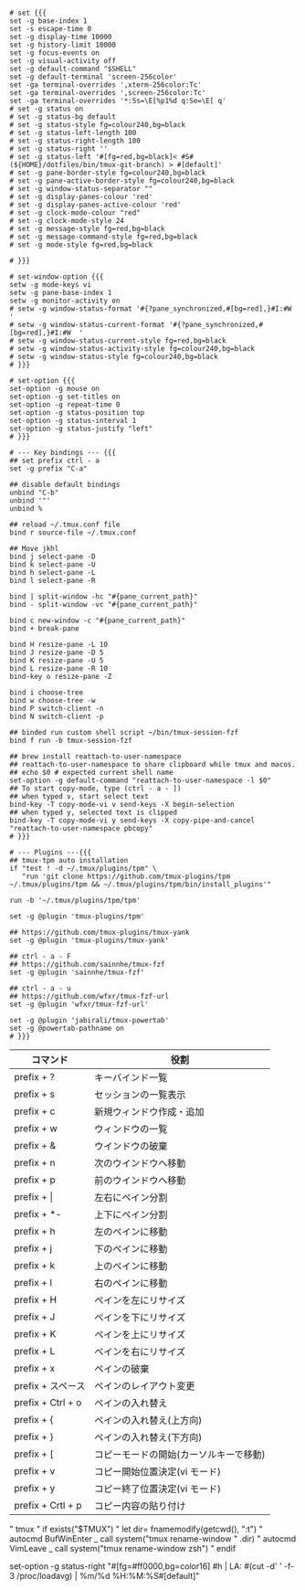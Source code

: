 ```tmux

# set {{{
set -g base-index 1
set -s escape-time 0
set -g display-time 10000
set -g history-limit 10000
set -g focus-events on
set -g visual-activity off
set -g default-command "$SHELL"
set -g default-terminal 'screen-256color'
set -ga terminal-overrides ',xterm-256color:Tc'
set -ga terminal-overrides ',screen-256color:Tc'
set -ga terminal-overrides '*:Ss=\E[%p1%d q:Se=\E[ q'
# set -g status on
# set -g status-bg default
# set -g status-style fg=colour240,bg=black
# set -g status-left-length 100
# set -g status-right-length 100
# set -g status-right ''
# set -g status-left '#[fg=red,bg=black]< #S#(${HOME}/dotfiles/bin/tmux-git-branch) > #[default]'
# set -g pane-border-style fg=colour240,bg=black
# set -g pane-active-border-style fg=colour240,bg=black
# set -g window-status-separator ""
# set -g display-panes-colour 'red'
# set -g display-panes-active-colour 'red'
# set -g clock-mode-colour "red"
# set -g clock-mode-style 24
# set -g message-style fg=red,bg=black
# set -g message-command-style fg=red,bg=black
# set -g mode-style fg=red,bg=black

# }}}

# set-window-option {{{
setw -g mode-keys vi
setw -g pane-base-index 1
setw -g monitor-activity on
# setw -g window-status-format '#{?pane_synchronized,#[bg=red],}#I:#W  '
# setw -g window-status-current-format '#{?pane_synchronized,#[bg=red],}#I:#W  '
# setw -g window-status-current-style fg=red,bg=black
# setw -g window-status-activity-style fg=colour240,bg=black
# setw -g window-status-style fg=colour240,bg=black
# }}}

# set-option {{{
set-option -g mouse on
set-option -g set-titles on
set-option -g repeat-time 0
set-option -g status-position top
set-option -g status-interval 1
set-option -g status-justify "left"
# }}}

# --- Key bindings --- {{{
## set prefix ctrl - a
set -g prefix "C-a"

## disable default bindings
unbind "C-b"
unbind '"'
unbind %

## reload ~/.tmux.conf file
bind r source-file ~/.tmux.conf

## Move jkhl
bind j select-pane -D
bind k select-pane -U
bind h select-pane -L
bind l select-pane -R

bind | split-window -hc "#{pane_current_path}"
bind - split-window -vc "#{pane_current_path}"

bind c new-window -c "#{pane_current_path}"
bind + break-pane

bind H resize-pane -L 10
bind J resize-pane -D 5
bind K resize-pane -U 5
bind L resize-pane -R 10
bind-key o resize-pane -Z

bind i choose-tree
bind w choose-tree -w
bind P switch-client -n
bind N switch-client -p

## binded run custom shell script ~/bin/tmux-session-fzf
bind f run -b tmux-session-fzf

## brew install reattach-to-user-namespace
## reattach-to-user-namespace to share clipboard while tmux and macos.
## echo $0 # expected current shell name
set-option -g default-command "reattach-to-user-namespace -l $0"
## To start copy-mode, type (ctrl - a - ])
## when typed v, start select text
bind-key -T copy-mode-vi v send-keys -X begin-selection
## when typed y, selected text is clipped
bind-key -T copy-mode-vi y send-keys -X copy-pipe-and-cancel "reattach-to-user-namespace pbcopy"
# }}}

# --- Plugins ---{{{
## tmux-tpm auto installation
if "test ! -d ~/.tmux/plugins/tpm" \
   "run 'git clone https://github.com/tmux-plugins/tpm ~/.tmux/plugins/tpm && ~/.tmux/plugins/tpm/bin/install_plugins'"

run -b '~/.tmux/plugins/tpm/tpm'

set -g @plugin 'tmux-plugins/tpm'

## https://github.com/tmux-plugins/tmux-yank
set -g @plugin 'tmux-plugins/tmux-yank'

## ctrl - a - F
## https://github.com/sainnhe/tmux-fzf
set -g @plugin 'sainnhe/tmux-fzf'

## ctrl - a - u
## https://github.com/wfxr/tmux-fzf-url
set -g @plugin 'wfxr/tmux-fzf-url'

set -g @plugin 'jabirali/tmux-powertab'
set -g @powertab-pathname on
# }}}
```

| コマンド          | 役割                                   |
| ----------------- | -------------------------------------- |
| prefix + ?        | キーバインド一覧                       |
| prefix + s        | セッションの一覧表示                   |
| prefix + c        | 新規ウィンドウ作成・追加               |
| prefix + w        | ウィンドウの一覧                       |
| prefix + &        | ウインドウの破棄                       |
| prefix + n        | 次のウインドウへ移動                   |
| prefix + p        | 前のウインドウへ移動                   |
| prefix + \|       | 左右にペイン分割                       |
| prefix + \*-      | 上下にペイン分割                       |
| prefix + h        | 左のペインに移動                       |
| prefix + j        | 下のペインに移動                       |
| prefix + k        | 上のペインに移動                       |
| prefix + l        | 右のペインに移動                       |
| prefix + H        | ペインを左にリサイズ                   |
| prefix + J        | ペインを下にリサイズ                   |
| prefix + K        | ペインを上にリサイズ                   |
| prefix + L        | ペインを右にリサイズ                   |
| prefix + x        | ペインの破棄                           |
| prefix + スペース | ペインのレイアウト変更                 |
| prefix + Ctrl + o | ペインの入れ替え                       |
| prefix + {        | ペインの入れ替え(上方向)               |
| prefix + }        | ペインの入れ替え(下方向)               |
| prefix + [        | コピーモードの開始(カーソルキーで移動) |
| prefix + v        | コピー開始位置決定(vi モード)          |
| prefix + y        | コピー終了位置決定(vi モード)          |
| prefix + Crtl + p | コピー内容の貼り付け                   |

" tmux
" if exists("$TMUX")
" let dir= fnamemodify(getcwd(), ":t")
" autocmd BufWinEnter _ call system("tmux rename-window " .dir)
" autocmd VimLeave _ call system("tmux rename-window zsh")
" endif

set-option -g status-right "#[fg=#ff0000,bg=color16] #h | LA: #(cut -d' ' -f-3 /proc/loadavg) | %m/%d %H:%M:%S#[default]"
